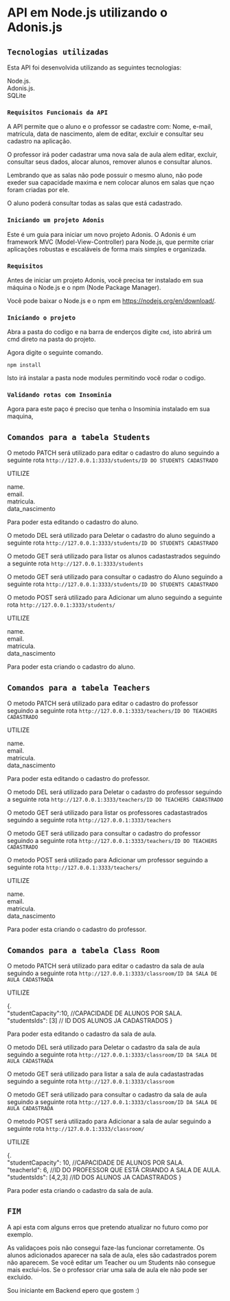 # API em Node.js utilizando o Adonis.js

 ## `Tecnologias utilizadas`
Esta API foi desenvolvida utilizando as seguintes tecnologias:

Node.js.\
Adonis.js.\
SQLite

### `Requisitos Funcionais da API`

A API permite que o aluno e o professor se cadastre com: Nome, e-mail, matrícula,
data de nascimento, alem de editar, excluir e consultar seu cadastro na aplicação.

O professor irá poder cadastrar uma nova sala de aula alem editar, excluir, consultar seus dados, alocar alunos, remover alunos e consultar alunos.

Lembrando que as salas não pode possuir o mesmo aluno, não pode exeder sua capacidade maxima e nem colocar alunos em salas que nçao foram criadas por ele.

O aluno poderá consultar todas as salas que está cadastrado.


### `Iniciando um projeto Adonis`

Este é um guia para iniciar um novo projeto Adonis. O Adonis é um framework MVC (Model-View-Controller) para Node.js, que permite criar aplicações robustas e escaláveis de forma mais simples e organizada.


### `Requisitos`

Antes de iniciar um projeto Adonis, você precisa ter instalado em sua máquina o Node.js e o npm (Node Package Manager).

Você pode baixar o Node.js e o npm em https://nodejs.org/en/download/.


### `Iniciando o projeto`

Abra a pasta do codigo e na barra de enderços digite `cmd`, isto abrirá um cmd direto na pasta do projeto.

Agora digite o seguinte comando.

`npm install`

Isto irá instalar a pasta node modules permitindo você rodar o codigo.


### `Validando rotas com Insominia`

Agora para este paço é preciso que tenha o Insominia instalado em sua maquina,

## `Comandos para a tabela Students`

O metodo PATCH será utilizado para editar o cadastro do aluno seguindo a seguinte rota `http://127.0.0.1:3333/students/ID DO STUDENTS CADASTRADO`

UTILIZE

  name.\
  email.\
  matricula.\
  data_nascimento
  
 Para poder esta editando o cadastro do aluno.
 

O metodo DEL será utilizado para Deletar o cadastro do aluno seguindo a seguinte rota `http://127.0.0.1:3333/students/ID DO STUDENTS CADASTRADO`

O metodo GET será utilizado para listar os alunos cadastastrados seguindo a seguinte rota `http://127.0.0.1:3333/students`

O metodo GET será utilizado para consultar o cadastro do Aluno seguindo a seguinte rota `http://127.0.0.1:3333/students/ID DO STUDENTS CADASTRADO`

O metodo POST será utilizado para Adicionar um aluno seguindo a seguinte rota `http://127.0.0.1:3333/students/`

UTILIZE 

  name.\
  email.\
  matricula.\
  data_nascimento
  
 Para poder esta criando o cadastro do aluno.
 
 
 ## `Comandos para a tabela Teachers`

O metodo PATCH será utilizado para editar o cadastro do professor seguindo a seguinte rota `http://127.0.0.1:3333/teachers/ID DO TEACHERS CADASTRADO`

UTILIZE 

  name.\
  email.\
  matricula.\
  data_nascimento
  
 Para poder esta editando o cadastro do professor.


O metodo DEL será utilizado para Deletar o cadastro do professor seguindo a seguinte rota `http://127.0.0.1:3333/teachers/ID DO TEACHERS CADASTRADO`

O metodo GET será utilizado para listar os professores cadastastrados seguindo a seguinte rota `http://127.0.0.1:3333/teachers`

O metodo GET será utilizado para consultar o cadastro do professor seguindo a seguinte rota `http://127.0.0.1:3333/teachers/ID DO TEACHERS CADASTRADO`

O metodo POST será utilizado para Adicionar um professor seguindo a seguinte rota `http://127.0.0.1:3333/teachers/`

UTILIZE 

  name.\
  email.\
  matricula.\
  data_nascimento
  
 Para poder esta criando o cadastro do professor.
 
 
  ## `Comandos para a tabela Class Room`
  
  O metodo PATCH será utilizado para editar o cadastro da sala de aula seguindo a seguinte rota `http://127.0.0.1:3333/classroom/ID DA SALA DE AULA CADASTRADA`

UTILIZE 

 {.\
	"studentCapacity":10, //CAPACIDADE DE ALUNOS POR SALA.\
	"studentsIds": [3] // ID DOS ALUNOS JA CADASTRADOS
}
  
 Para poder esta editando o cadastro da sala de aula.
 

O metodo DEL será utilizado para Deletar o cadastro da sala de aula seguindo a seguinte rota `http://127.0.0.1:3333/classroom/ID DA SALA DE AULA CADASTRADA`

O metodo GET será utilizado para listar a sala de aula cadastastradas seguindo a seguinte rota `http://127.0.0.1:3333/classroom`

O metodo GET será utilizado para consultar o cadastro da sala de aula seguindo a seguinte rota `http://127.0.0.1:3333/classroom/ID DA SALA DE AULA CADASTRADA`

O metodo POST será utilizado para Adicionar a sala de aular seguindo a seguinte rota `http://127.0.0.1:3333/classroom/`

UTILIZE 

{.\
	"studentCapacity": 10, //CAPACIDADE DE ALUNOS POR SALA.\
	"teacherId": 6, //ID DO PROFESSOR QUE ESTÁ CRIANDO A SALA DE AULA.\
	"studentsIds": [4,2,3] //ID DOS ALUNOS JA CADASTRADOS
}

Para poder esta criando o cadastro da sala de aula.


  ## `FIM`
  
  A api esta com alguns erros que pretendo atualizar no futuro como por exemplo.
  
  As validaçoes pois não consegui faze-las funcionar corretamente.
  Os alunos adicionados aparecer na sala de aula, eles são cadastrados porem não aparecem.
  Se você editar um Teacher ou um Students não consegue mais exclui-los.
  Se o professor criar uma sala de aula ele não pode ser excluido.
  
  Sou iniciante em Backend epero que gostem :)
  




